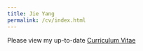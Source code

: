 ```yaml
---
title: Jie Yang
permalink: /cv/index.html
---
```

Please view my up-to-date [Curriculum Vitae](https://jieyang1987.github.io/files/Academic_CV.pdf)
